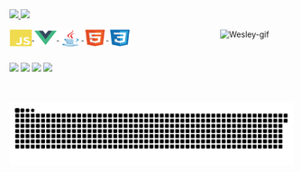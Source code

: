 
<div>
  <a href="https://github.com/wesleyleoncio/">
   <img height="180em" src="https://github-readme-stats.vercel.app/api?username=wesleyleoncio&show_icons=true&theme=highcontrast&include_all_commits=true&count_private=true"/>
   <img height="180em" src="https://github-readme-stats.vercel.app/api/top-langs/?username=wesleyleoncio&layout=compact&langs_count=7&theme=highcontrast"/>
</div>
  <div style="display: inline_block"><br>
    <img align="center" alt="Wesley-Js" height="30" width="40" src="https://raw.githubusercontent.com/devicons/devicon/master/icons/javascript/javascript-plain.svg">
    <img align="center" alt="Wesley-VUE" height="30" width="40" src="https://raw.githubusercontent.com/devicons/devicon/master/icons/vuejs/vuejs-original.svg">
    <img align="center" alt="Wesley-Java" height="30" width="40" src="https://raw.githubusercontent.com/devicons/devicon/master/icons/java/java-original.svg"> 
    <img align="center" alt="Wesley-HTML" height="30" width="40" src="https://raw.githubusercontent.com/devicons/devicon/master/icons/html5/html5-original.svg">
    <img align="center" alt="Wesley-CSS" height="30" width="40" src="https://raw.githubusercontent.com/devicons/devicon/master/icons/css3/css3-original.svg">
    <img align="right" alt="Wesley-gif" height="130" width="130"src="https://c.tenor.com/UTxKJNlZilwAAAAi/luffy-monkey-d-luffy.gif">
</div>
  
  ##
  
  <div> 
       <a href = "mailto:wesley.leoncio.izi@gmail.com" target="_blank" ><img src="https://img.shields.io/badge/-Gmail-%23333?style=for-the-badge&logo=gmail&logoColor=white" target="_blank"></a> 
   <a href="www.linkedin.com/in/wesleyleoncio/" target="_blank"><img src="https://img.shields.io/badge/-LinkedIn-%230077B5?style=for-the-badge&logo=linkedin&logoColor=white" target="_blank"></a> 
   <a href="https://www.youtube.com/channel/UCmvXhBXK7MnyjBv2q7SnKUw" target="_blank"><img src="https://img.shields.io/badge/YouTube-FF0000?style=for-the-badge&logo=youtube&logoColor=white" target="_blank"></a>
   <a href="https://www.instagram.com/wesleyleoncio_cruz/" target="_blank"><img src="https://img.shields.io/badge/-Instagram-%23E4405F?style=for-the-badge&logo=instagram&logoColor=white" target="_blank"></a>
    
   ![Snake animation](https://github.com/wesleyleoncio/wesleyleoncio/blob/output/github-contribution-grid-snake.svg)
    
</div>
  
 

